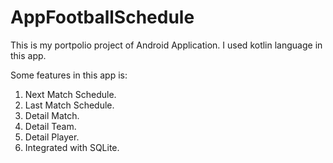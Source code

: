 # AppFootballSchedule
This is my portpolio project of Android Application. I used kotlin language in this app.

Some features in this app is:
1. Next Match Schedule.
2. Last Match Schedule.
3. Detail Match.
4. Detail Team.
5. Detail Player.
6. Integrated with SQLite.
